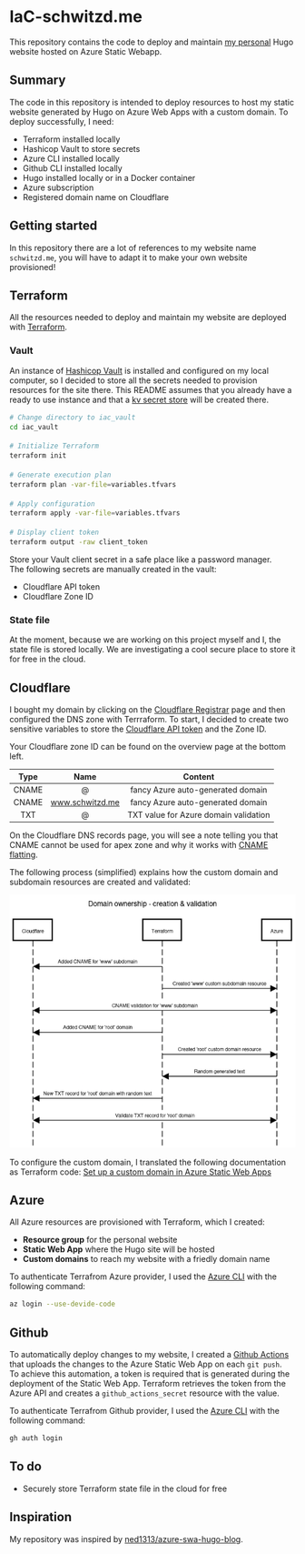 # IaC-schwitzd.me

This repository contains the code to deploy and maintain [my personal](https://www.schwitzd.me/) Hugo website hosted on Azure Static Webapp.

## Summary

The code in this repository is intended to deploy resources to host my static website generated by Hugo on Azure Web Apps with a custom domain. To deploy successfully, I need:

* Terraform installed locally
* Hashicop Vault to store secrets
* Azure CLI installed locally
* Github CLI installed locally
* Hugo installed locally or in a Docker container
* Azure subscription
* Registered domain name on Cloudflare

## Getting started

In this repository there are a lot of references to my website name `schwitzd.me`, you will have to adapt it to make your own website provisioned!

## Terraform

All the resources needed to deploy and maintain my website are deployed with [Terraform](https://www.terraform.io/https://www.terraform.io/).

### Vault

An instance of [Hashicop Vault](https://www.vaultproject.io/) is installed and configured on my local computer, so I decided to store all the secrets needed to provision resources for the site there.
This README assumes that you already have a ready to use instance and that a [kv secret store](https://developer.hashicorp.com/vault/docs/secrets/kv) will be created there.

```bash
# Change directory to iac_vault
cd iac_vault

# Initialize Terraform
terraform init

# Generate execution plan
terraform plan -var-file=variables.tfvars

# Apply configuration
terraform apply -var-file=variables.tfvars

# Display client token
terraform output -raw client_token
```

Store your Vault client secret in a safe place like a password manager.  
The following secrets are manually created in the vault:

* Cloudflare API token
* Cloudflare Zone ID

### State file

At the moment, because we are working on this project myself and I, the state file is stored locally. We are investigating a cool secure place to store it for free in the cloud.

## Cloudflare

I bought my domain by clicking on the [Cloudflare Registrar](https://www.cloudflare.com/products/registrar/) page and then configured the DNS zone with Terrraform. To start, I decided to create two sensitive variables to store the [Cloudflare API token](https://developers.cloudflare.com/fundamentals/api/get-started/create-token/) and the Zone ID.

Your Cloudflare zone ID can be found on the overview page at the bottom left.

|   Type   |   Name   |   Content   |
|:--------:|:--------:|:-----------:|
|  CNAME   | @ | fancy Azure auto-generated domain |
|  CNAME   | www.schwitzd.me | fancy Azure auto-generated domain |
|   TXT    | @ | TXT value for Azure domain validation |

On the Cloudflare DNS records page, you will see a note telling you that CNAME cannot be used for apex zone and why it works with [CNAME flatting](https://developers.cloudflare.com/dns/additional-options/cname-flattening/).

The following process (simplified) explains how the custom domain and subdomain resources are created and validated:

![Custom domain - Creation & Validation](assets/domain_ownership.png)

To configure the custom domain, I translated the following documentation as Terraform code: [Set up a custom domain in Azure Static Web Apps](https://learn.microsoft.com/en-us/azure/static-web-apps/custom-domain-external)

## Azure

All Azure resources are provisioned with Terraform, which I created:

* **Resource group** for the personal website
* **Static Web App** where the Hugo site will be hosted
* **Custom domains** to reach my website with a friedly domain name

To authenticate Terrafrom Azure provider, I used the [Azure CLI](https://learn.microsoft.com/en-us/cli/azure/) with the following command:

```bash
az login --use-devide-code
```

## Github

To automatically deploy changes to my website, I created a [Github Actions](https://github.com/features/actions) that uploads the changes to the Azure Static Web App on each `git push`.  
To achieve this automation, a token is required that is generated during the deployment of the Static Web App. Terraform retrieves the token from the Azure API and creates a `github_actions_secret` resource with the value.

To authenticate Terrafrom Github provider, I used the [Azure CLI](https://learn.microsoft.com/en-us/cli/azure/) with the following command:

```bash
gh auth login
```

## To do

* Securely store Terraform state file in the cloud for free

## Inspiration

My repository was inspired by [ned1313/azure-swa-hugo-blog](https://github.com/ned1313/azure-swa-hugo-blog/).

